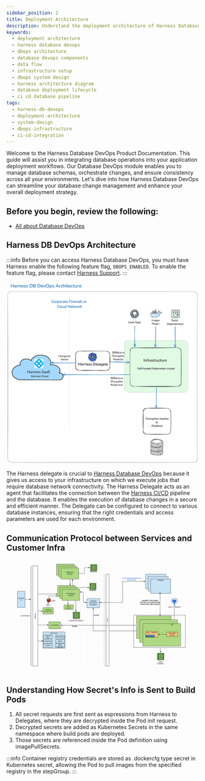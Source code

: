 ```yaml
---
sidebar_position: 2
title: Deployment Architecture
description: Understand the deployment architecture of Harness Database DevOps, including components, data flow, and integration points.
keywords:
  - deployment architecture
  - harness database devops
  - dbops architecture
  - database devops components
  - data flow
  - infrastructure setup
  - dbops system design
  - harness architecture diagram
  - database deployment lifecycle
  - ci cd database pipeline
tags:
  - harness-db-devops
  - deployment-architecture
  - system-design
  - dbops-infrastructure
  - ci-cd-integration
---
```


Welcome to the Harness Database DevOps Product Documentation. This guide will assist you in  integrating database operations into your application deployment workflows. Our Database DevOps module enables you to manage database schemas, orchestrate changes, and ensure consistency across all your environments. Let's dive into how Harness Database DevOps can streamline your database change management and enhance your overall deployment strategy.

## Before you begin, review the following:

- [All about Database DevOps](/docs/database-devops/overview.md)

## Harness DB DevOps Architecture

:::info
Before you can access Harness Database DevOps, you must have Harness enable the following feature flag, `DBOPS_ENABLED`. To enable the feature flag, please contact [Harness Support](mailto:support@harness.io).
:::

![Harness DB DevOps architecture diagram](./static/database-devops-architecture.png)

The Harness delegate is crucial to [Harness Database DevOps](/docs/database-devops/overview.md) because it gives us access to your infrastructure on which we execute jobs that require database network connectivity. The Harness Delegate acts as an agent that facilitates the connection between the [Harness CI/CD](../../continuous-integration/get-started/overview.md) pipeline and the database. It enables the execution of database changes in a secure and efficient manner. The Delegate can be configured to connect to various database instances, ensuring that the right credentials and access parameters are used for each environment.

## Communication Protocol between Services and Customer Infra

![Harness DB DevOps architecture diagram](./static/detailed-architectural-diagram.png)

## Understanding How Secret's Info is Sent to Build Pods

1. All secret requests are first sent as expressions from Harness to Delegates, where they are decrypted inside the Pod init request.
2. Decrypted secrets are added as Kubernetes Secrets in the same namespace where build pods are deployed.
3. Those secrets are referenced inside the Pod definition using imagePullSecrets.

:::info
Container registry credentials are stored as .dockercfg type secret in Kubernetes secret, allowing the Pod to pull images from the specified registry in the stepGroup.
:::
